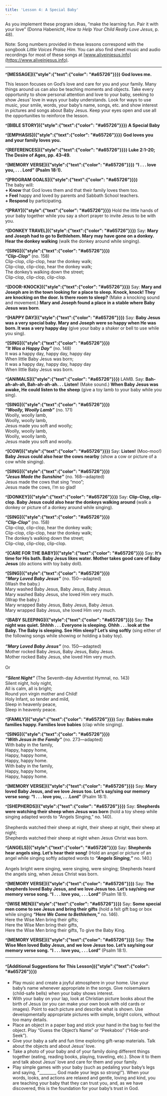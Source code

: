 ```yaml
---
title: 'Lesson 4: A Special Baby'
---
```


As you implement these program ideas, “make the learning fun. Pair it with your love” (Donna Habenicht, _How to Help Your Child Really Love Jesus_, p. 48).

Note: Song numbers provided in these lessons correspond with the songbook _Little Voices Praise Him_. You can also find sheet music and audio recordings for most of these songs at [www.aliveinjesus.info](https://www.aliveinjesus.info).

---

**^[MESSAGE]({"style":{"text":{"color": "#a65726"}}})** **God loves me.**

This lesson focuses on God’s love and care for you and your family. Many things around us can also be teaching moments and objects. Take every opportunity to show personal attention and love to your baby, seeking to show Jesus’ love in ways your baby understands. Look for ways to use music, your smile, words, your baby’s name, songs, etc. and show interest in pictures and songs about Baby Jesus. Keep your eyes open and use all the opportunities to reinforce the lesson.

**^[BIBLE STORY]({"style":{"text":{"color": "#a65726"}}})** **A Special Baby**

**^[EMPHASIS]({"style":{"text":{"color": "#a65726"}}})** **God loves you and your family loves you.**

**^[REFERENCES]({"style":{"text":{"color": "#a65726"}}})** **Luke 2:1–20; The Desire of Ages, pp. 43–49.**

**^[MEMORY VERSE]({"style":{"text":{"color": "#a65726"}}})** **“I . . . love you, . . . Lord” (Psalm 18:1).**

**^[PROGRAM GOALS]({"style":{"text":{"color": "#a65726"}}})**\
The baby will:\
**+ Know** that God loves them and that their family loves them too.\
**+ Feel** happy and loved by parents and Sabbath School teachers.\
**+ Respond** by participating.

**^[PRAY]({"style":{"text":{"color": "#a65726"}}})** Hold the little hands of your baby together while you say a short prayer to invite Jesus to be with you.

**^[DONKEY TRAVEL]({"style":{"text":{"color": "#a65726"}}})** Say: **Mary and Joseph had to go to Bethlehem. Mary may have gone on a donkey. Hear the donkey walking** (walk the donkey around while singing).

**^[SING]({"style":{"text":{"color": "#a65726"}}})**\
_**“Clip-Clop”**_ (no. 158)\
Clip-clop, clip-clop, hear the donkey walk;\
Clip-clop, clip-clop, hear the donkey walk;\
The donkey’s walking down the street;\
Clip-clop, clip-clop, clip-clop.

**^[DOOR-KNOCK]({"style":{"text":{"color": "#a65726"}}})** Say: **Mary and Joseph are in the town looking for a place to sleep. Knock, knock! They are knocking on the door. Is there room to sleep?** (Make a knocking sound and movement.) **Mary and Joseph found a place in a stable where Baby Jesus was born**.

**^[HAPPY DAY]({"style":{"text":{"color": "#a65726"}}})** Say: **Baby Jesus was a very special baby. Mary and Joseph were so happy when He was born. It was a very happy day** (give your baby a shaker or bell to use while you sing).

**^[SING]({"style":{"text":{"color": "#a65726"}}})**\
_**“It Was a Happy Day”**_ (no. 148)\
It was a happy day, happy day, happy day\
When little Baby Jesus was born;\
It was a happy day, happy day, happy day\
When little Baby Jesus was born.

**^[ANIMALS]({"style":{"text":{"color": "#a65726"}}})** LAMB. Say: **Bah-ah-ah-ah, Bah-ah-ah-ah. . . Listen!** (Make sound.) **When Baby Jesus was awake, He could listen to the sheep** (give a toy lamb to your baby while you sing).

**^[SING]({"style":{"text":{"color": "#a65726"}}})**\
_**“Woolly, Woolly Lamb”**_ (no. 171)\
Woolly, woolly lamb,\
Woolly, woolly lamb,\
Jesus made you soft and woolly;\
Woolly, woolly lamb,\
Woolly, woolly lamb,\
Jesus made you soft and woolly.

**^[COW]({"style":{"text":{"color": "#a65726"}}})** Say: **Listen!** (Moo-moo!) **Baby Jesus could also hear the cows nearby** (show a cow or picture of a cow while singing).

**^[SING]({"style":{"text":{"color": "#a65726"}}})**\
_**“Jesus Made the Sunshine”**_ (no. 168—adapted)\
Jesus made the cows that sing “moo”;\
Jesus made the cows, I’m so glad!

**^[DONKEY]({"style":{"text":{"color": "#a65726"}}})** Say: **Clip-Clop, clip-clop. Baby Jesus could also hear the donkeys walking around** (walk a donkey or picture of a donkey around while singing).

**^[SING]({"style":{"text":{"color": "#a65726"}}})**\
_**“Clip-Clop”**_ (no. 158)\
Clip-clop, clip-clop, hear the donkey walk;\
Clip-clop, clip-clop, hear the donkey walk;\
The donkey’s walking down the street;\
Clip-clop, clip-clop, clip-clop.

**^[CARE FOR THE BABY]({"style":{"text":{"color": "#a65726"}}})** Say: **It’s time for His bath. Baby Jesus likes water. Mother takes good care of Baby Jesus** (do actions with toy baby doll).

**^[SING]({"style":{"text":{"color": "#a65726"}}})**\
_**“Mary Loved Baby Jesus”**_ (no. 150—adapted)\
(Wash the baby.)\
Mary washed Baby Jesus, Baby Jesus, Baby Jesus.\
Mary washed Baby Jesus, she loved Him very much.\
(Wrap the baby.)\
Mary wrapped Baby Jesus, Baby Jesus, Baby Jesus.\
Mary wrapped Baby Jesus, she loved Him very much.

**^[BABY SLEEPING]({"style":{"text":{"color": "#a65726"}}})** Say: **The night was quiet. Shhhh . . . Everyone is sleeping. Ohhh . . . look at the Baby. The Baby is sleeping. See Him sleep? Let’s sing softly** (sing either of the following songs while showing or holding a baby toy).\
\
_**“Mary Loved Baby Jesus”**_ (no. 150—adapted)\
Mother rocked Baby Jesus, Baby Jesus, Baby Jesus.\
Mother rocked Baby Jesus, she loved Him very much.\
\
Or\
\
_**“Silent Night”**_ (The Seventh-day Adventist Hymnal, no. 143)\
Silent night, holy night,\
All is calm, all is bright;\
Round yon virgin mother and Child!\
Holy Infant, so tender and mild,\
Sleep in heavenly peace,\
Sleep in heavenly peace.

**^[FAMILY]({"style":{"text":{"color": "#a65726"}}})** Say: **Babies make families happy. Families love babies** (clap while singing).

**^[SING]({"style":{"text":{"color": "#a65726"}}})**\
_**“With Jesus in the Family”**_ (no. 273—adapted)\
With baby in the family,\
Happy, happy home,\
Happy, happy home,\
Happy, happy home.\
With baby in the family,\
Happy, happy home,\
Happy, happy home.

**^[MEMORY VERSE]({"style":{"text":{"color": "#a65726"}}})** Say: **Mary loved Baby Jesus, and we love Jesus too. Let’s say/sing our memory verse song: “I . . . love you, . . .Lord”** (Psalm 18:1).

**^[SHEPHERDS]({"style":{"text":{"color": "#a65726"}}})** Say: **Shepherds were watching their sheep when Jesus was born** (hold a toy sheep while singing adapted words to “Angels Singing,” no. 140).\
\
Shepherds watched their sheep at night, their sheep at night, their sheep at night;\
Shepherds watched their sheep at night when Jesus Christ was born.

**^[ANGELS]({"style":{"text":{"color": "#a65726"}}})** Say: **Shepherds hear angels sing. Let’s hear their song!** (Hold an angel or picture of an angel while singing softly adapted words to _**“Angels Singing,”**_ no. 140.)\
\
Angels bright were singing, were singing, were singing; Shepherds heard the angels sing, when Jesus Christ was born.

**^[MEMORY VERSE]({"style":{"text":{"color": "#a65726"}}})** Say: **The shepherds loved Baby Jesus, and we love Jesus too. Let’s say/sing our memory verse song. “I . . . love you, . . . Lord”** (Psalm 18:1).

**^[WISE MEN]({"style":{"text":{"color": "#a65726"}}})** Say: **Some special men come to see Jesus and bring their gifts** (hold a felt gift bag or box while singing _**“Here We Come to Bethlehem,”**_ no. 146).\
Here the Wise Men bring their gifts;\
Here the Wise Men bring their gifts,\
Here the Wise Men bring their gifts, To give the Baby King.

**^[MEMORY VERSE]({"style":{"text":{"color": "#a65726"}}})** Say: **The Wise Men loved Baby Jesus, and we love Jesus too. Let’s say/sing our memory verse song. “I . . . love you, . . . Lord”** (Psalm 18:1).

---

#### ^[Additional Suggestions for This Lesson]({"style":{"text":{"color": "#a65726"}}})

+ Play music and create a joyful atmosphere in your home. Use your baby’s name whenever appropriate in the songs. Give noisemakers (child-safe bells) when your baby shows interest.
+ With your baby on your lap, look at Christian picture books about the birth of Jesus (or you can make your own book with old cards or images). Point to each picture and describe what is shown. Use developmentally appropriate pictures with simple, bright colors, without too many details.
+ Place an object in a paper bag and stick your hand in the bag to feel the object. Play “Guess the Object’s Name” or “Peekaboo” (“Hide-and-Seek”).
+ Give your baby a safe and fun time exploring gift-wrap materials. Talk about the objects and about Jesus’ love.
+ Take a photo of your baby and of your family doing different things together (eating, reading books, playing, traveling, etc.). Show it to them and talk about Jesus’ love and care for them and your family.
+ Play simple games with your baby (such as pedaling your baby’s legs and saying, “________, God made your legs so strong!”). When your words, looks, and actions are relaxed and gentle, loving and kind, you are teaching your baby that they can trust you, and, as we have discovered, this is the foundation for your baby’s trust in God.